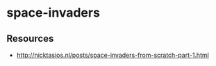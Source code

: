 # space-invaders

## Resources
- http://nicktasios.nl/posts/space-invaders-from-scratch-part-1.html
